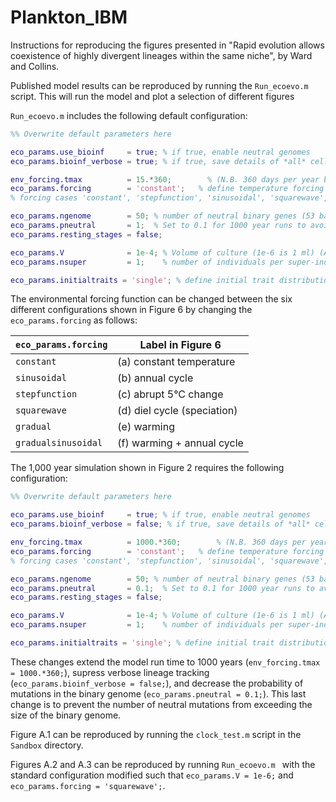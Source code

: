 # Plankton_IBM

Instructions for reproducing the figures presented in "Rapid evolution allows coexistence of highly divergent lineages within the same niche", by Ward and Collins.

Published model results can be reproduced by running the ``` Run_ecoevo.m ``` script. This will run the model and plot a selection of different figures

``` Run_ecoevo.m ``` includes the following default configuration:

``` Matlab
%% Overwrite default parameters here

eco_params.use_bioinf     = true; % if true, enable neutral genomes
eco_params.bioinf_verbose = true; % if true, save details of *all* cell divisions

env_forcing.tmax          = 15.*360;        % (N.B. 360 days per year by default)
eco_params.forcing        = 'constant';   % define temperature forcing function
% forcing cases 'constant', 'stepfunction', 'sinusoidal', 'squarewave', 'gradual', 'gradualsinusoidal'

eco_params.ngenome        = 50; % number of neutral binary genes (53 bases each)
eco_params.pneutral       = 1;  % Set to 0.1 for 1000 year runs to avoid saturation
eco_params.resting_stages = false;

eco_params.V              = 1e-4; % Volume of culture (1e-6 is 1 ml) (All runs in Ward & Collins at 1e-4)
eco_params.nsuper         = 1;    % number of individuals per super-individual

eco_params.initialtraits = 'single'; % define initial trait distribution
```

The environmental forcing function can be changed between the six different configurations shown in Figure 6 by changing the ``` eco_params.forcing ``` as follows:

| ``` eco_params.forcing ```  | Label in Figure 6 |
| ------------- | ------------- |
| ```constant```  | (a) constant temperature  |
| ```sinusoidal```  | (b) annual cycle  |
| ```stepfunction```  | (c) abrupt 5°C change  |
| ```squarewave```  | (d) diel cycle (speciation)  |
| ```gradual```  | (e) warming |
| ```gradualsinusoidal```  | (f) warming + annual cycle  |

The 1,000 year simulation shown in Figure 2 requires the following configuration:

``` Matlab
%% Overwrite default parameters here

eco_params.use_bioinf     = true; % if true, enable neutral genomes
eco_params.bioinf_verbose = false; % if true, save details of *all* cell divisions

env_forcing.tmax          = 1000.*360;        % (N.B. 360 days per year by default)
eco_params.forcing        = 'constant';   % define temperature forcing function
% forcing cases 'constant', 'stepfunction', 'sinusoidal', 'squarewave', 'gradual', 'gradualsinusoidal'

eco_params.ngenome        = 50; % number of neutral binary genes (53 bases each)
eco_params.pneutral       = 0.1;  % Set to 0.1 for 1000 year runs to avoid saturation
eco_params.resting_stages = false;

eco_params.V              = 1e-4; % Volume of culture (1e-6 is 1 ml) (All runs in Ward & Collins at 1e-4)
eco_params.nsuper         = 1;    % number of individuals per super-individual

eco_params.initialtraits = 'single'; % define initial trait distribution
```

These changes extend the model run time to 1000 years (```env_forcing.tmax = 1000.*360;```), supress verbose lineage tracking (```eco_params.bioinf_verbose = false;```), and decrease the probability of mutations in the binary genome (```eco_params.pneutral = 0.1;```). This last change is to prevent the number of neutral mutations from exceeding the size of the binary genome.

Figure A.1 can be reproduced by running the ```clock_test.m``` script in the ```Sandbox``` directory.

Figures A.2 and A.3 can be reproduced by running ```Run_ecoevo.m ``` with the standard configuration modified such that ```eco_params.V = 1e-6;``` and ```eco_params.forcing = 'squarewave';```.
